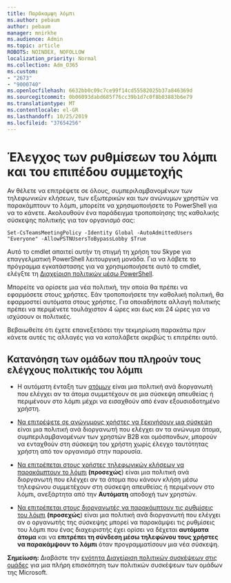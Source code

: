 ```yaml
---
title: Παράκαμψη λόμπι
ms.author: pebaum
author: pebaum
manager: mnirkhe
ms.audience: Admin
ms.topic: article
ROBOTS: NOINDEX, NOFOLLOW
localization_priority: Normal
ms.collection: Adm_O365
ms.custom:
- "2673"
- "9000740"
ms.openlocfilehash: 6632bb0c09c7ce99f14cd55582025b37a846369d
ms.sourcegitcommit: 0b06093dabd685f76cc39b1d7c0f8b03883b6e79
ms.translationtype: MT
ms.contentlocale: el-GR
ms.lasthandoff: 10/25/2019
ms.locfileid: "37654256"
---
```

# <a name="control-lobby-settings-and-level-of-participation"></a>Έλεγχος των ρυθμίσεων του λόμπι και του επιπέδου συμμετοχής

Αν θέλετε να επιτρέψετε σε όλους, συμπεριλαμβανομένων των τηλεφωνικών κλήσεων, των εξωτερικών και των ανώνυμων χρηστών να παρακάμπτουν το λόμπι, μπορείτε να χρησιμοποιήσετε το PowerShell για να το κάνετε. Ακολουθούν ένα παράδειγμα τροποποίησης της καθολικής σύσκεψης πολιτικής για τον οργανισμό σας:

`Set-CsTeamsMeetingPolicy -Identity Global -AutoAdmittedUsers "Everyone" -AllowPSTNUsersToBypassLobby $True`

Αυτό το cmdlet απαιτεί αυτήν τη στιγμή τη χρήση του Skype για επαγγελματική PowerShell λειτουργική μονάδα. Για να λάβετε το πρόγραμμα εγκατάστασης για να χρησιμοποιήσετε αυτό το cmdlet, ελέγξτε τη [Διαχείριση πολιτικών μέσω PowerShell](https://docs.microsoft.com/en-us/microsoftteams/teams-powershell-overview#managing-policies-via-powershell).

Μπορείτε να ορίσετε μια νέα πολιτική, την οποία θα πρέπει να εφαρμόσετε στους χρήστες. Εάν τροποποιήσετε την καθολική πολιτική, θα εφαρμοστεί αυτόματα στους χρήστες. Για οποιαδήποτε αλλαγή πολιτικής πρέπει να περιμένετε τουλάχιστον 4 ώρες και έως και 24 ώρες για να ισχύσουν οι πολιτικές.

Βεβαιωθείτε ότι έχετε επανεξετάσει την τεκμηρίωση παρακάτω πριν κάνετε αυτές τις αλλαγές για να καταλάβετε ακριβώς τι επιτρέπει αυτό.

## <a name="understanding-teams-meeting-lobby-policy-controls"></a>Κατανόηση των ομάδων που πληρούν τους ελέγχους πολιτικής του λόμπι

- Η αυτόματη ένταξη των [ατόμων](https://docs.microsoft.com/microsoftteams/meeting-policies-in-teams#automatically-admit-people) είναι μια πολιτική ανά διοργανωτή που ελέγχει αν τα άτομα συμμετέχουν σε μια σύσκεψη απευθείας ή περιμένουν στο λόμπι μέχρι να εισαχθούν από έναν εξουσιοδοτημένο χρήστη.

- [Να επιτρέψετε σε ανώνυμους χρήστες να ξεκινήσουν μια σύσκεψη](https://docs.microsoft.com/microsoftteams/meeting-policies-in-teams#allow-anonymous-people-to-start-a-meeting) είναι μια πολιτική ανά διοργανωτή που ελέγχει αν τα ανώνυμα άτομα, συμπεριλαμβανομένων των χρηστών Β2Β και ομόσπονδων, μπορούν να ενταχθούν στη σύσκεψη του χρήστη χωρίς έλεγχο ταυτότητας χρήστη από τον οργανισμό στην παρουσία.

- [Να επιτρέπεται στους χρήστες τηλεφωνικών κλήσεων να παρακάμπτουν το λόμπι](https://docs.microsoft.com/en-us/microsoftteams/meeting-policies-in-teams#allow-dial-in-users-to-bypass-the-lobby-coming-soon) **(προσεχώς**) είναι μια πολιτική ανά διοργανωτή που ελέγχει αν τα άτομα που κάνουν κλήση μέσω τηλεφώνου συμμετέχουν στη σύσκεψη απευθείας ή περιμένουν στο λόμπι, ανεξάρτητα από την **Αυτόματη** αποδοχή των χρηστών.

- [Να επιτρέπεται στους διοργανωτές να παρακάμπτουν τις ρυθμίσεις του λόμπι](https://docs.microsoft.com/microsoftteams/meeting-policies-in-teams#allow-organizers-to-override-lobby-settings-coming-soon) **(προσεχώς**) είναι μια πολιτική ανά διοργανωτή που ελέγχει αν ο οργανωτής της σύσκεψης μπορεί να παρακάμψει τις ρυθμίσεις του λόμπι που ένας διαχειριστής έχει ορίσει να δέχεται **αυτόματα άτομα** και να **επιτρέπει τη σύνδεση μέσω τηλεφώνου τους χρήστες να παρακάμψουν το λόμπι** όταν προγραμματίσουν μια νέα σύσκεψη.

**Σημείωση:** Διαβάστε την [ενότητα Διαχείριση πολιτικών συσκέψεων στις ομάδες](https://docs.microsoft.com/en-us/microsoftteams/meeting-policies-in-teams) για μια πλήρη επισκόπηση των πολιτικών συσκέψεων των ομάδων της Microsoft.
